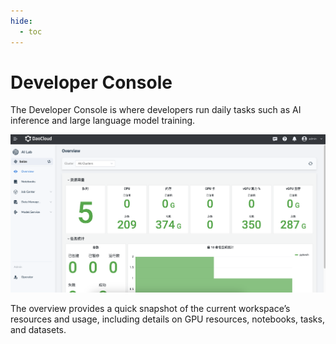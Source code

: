 ```yaml
---
hide:
  - toc
---
```


# Developer Console

The Developer Console is where developers run daily tasks such as AI inference and large language model training.

![Developer Overview](../images/dev-view.png)

The overview provides a quick snapshot of the current workspace’s resources and usage,
including details on GPU resources, notebooks, tasks, and datasets.
